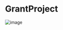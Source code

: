 # GrantProject
![image](https://github.com/GTAteemo/GrantProject/blob/master/%E5%9B%BE%E7%89%871.gif)
